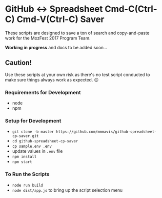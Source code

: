 # GitHub <-> Spreadsheet Cmd-C(Ctrl-C) Cmd-V(Ctrl-C) Saver

These scripts are designed to save a ton of search and copy-and-paste work for the MozFest 2017 Program Team.

**Working in progress** and docs to be added soon...


## Caution!

Use these scripts at your own risk as there's no test script conducted to make sure things always work as expected. :wink:

### Requirements for Development

- node
- npm

### Setup for Development

- `git clone -b master https://github.com/mmmavis/github-spreadsheet-cp-saver.git`
- `cd github-spreadsheet-cp-saver`
- `cp sample.env .env`
- update values in `.env` file
- `npm install`
- `npm start`

### To Run the Scripts

- `node run build`
- `node dist/app.js` to bring up the script selection menu
